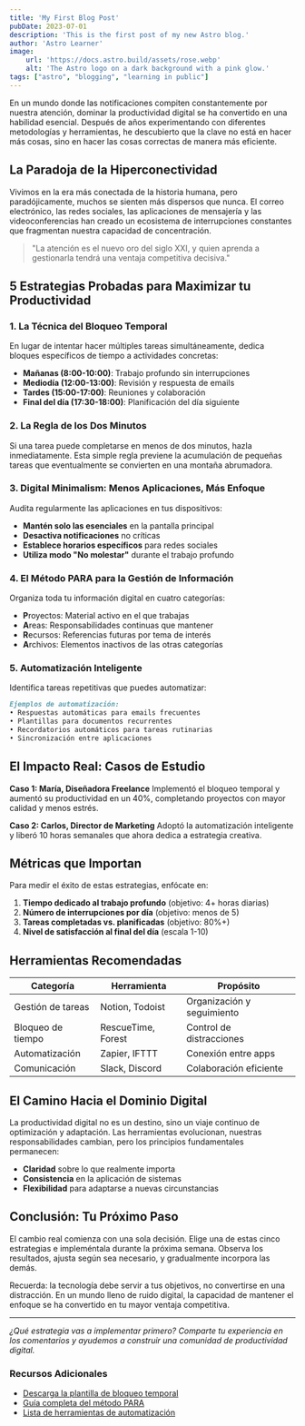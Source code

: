 ```yaml
---
title: 'My First Blog Post'
pubDate: 2023-07-01
description: 'This is the first post of my new Astro blog.'
author: 'Astro Learner'
image:
    url: 'https://docs.astro.build/assets/rose.webp'
    alt: 'The Astro logo on a dark background with a pink glow.'
tags: ["astro", "blogging", "learning in public"]
---
```


En un mundo donde las notificaciones compiten constantemente por nuestra atención, dominar la productividad digital se ha convertido en una habilidad esencial. Después de años experimentando con diferentes metodologías y herramientas, he descubierto que la clave no está en hacer más cosas, sino en hacer las cosas correctas de manera más eficiente.

## La Paradoja de la Hiperconectividad

Vivimos en la era más conectada de la historia humana, pero paradójicamente, muchos se sienten más dispersos que nunca. El correo electrónico, las redes sociales, las aplicaciones de mensajería y las videoconferencias han creado un ecosistema de interrupciones constantes que fragmentan nuestra capacidad de concentración.

> "La atención es el nuevo oro del siglo XXI, y quien aprenda a gestionarla tendrá una ventaja competitiva decisiva."

## 5 Estrategias Probadas para Maximizar tu Productividad

### 1. La Técnica del Bloqueo Temporal

En lugar de intentar hacer múltiples tareas simultáneamente, dedica bloques específicos de tiempo a actividades concretas:

- **Mañanas (8:00-10:00)**: Trabajo profundo sin interrupciones
- **Mediodía (12:00-13:00)**: Revisión y respuesta de emails
- **Tardes (15:00-17:00)**: Reuniones y colaboración
- **Final del día (17:30-18:00)**: Planificación del día siguiente

### 2. La Regla de los Dos Minutos

Si una tarea puede completarse en menos de dos minutos, hazla inmediatamente. Esta simple regla previene la acumulación de pequeñas tareas que eventualmente se convierten en una montaña abrumadora.

### 3. Digital Minimalism: Menos Aplicaciones, Más Enfoque

Audita regularmente las aplicaciones en tus dispositivos:

- **Mantén solo las esenciales** en la pantalla principal
- **Desactiva notificaciones** no críticas
- **Establece horarios específicos** para redes sociales
- **Utiliza modo "No molestar"** durante el trabajo profundo

### 4. El Método PARA para la Gestión de Información

Organiza toda tu información digital en cuatro categorías:

- **P**royectos: Material activo en el que trabajas
- **A**reas: Responsabilidades continuas que mantener
- **R**ecursos: Referencias futuras por tema de interés
- **A**rchivos: Elementos inactivos de las otras categorías

### 5. Automatización Inteligente

Identifica tareas repetitivas que puedes automatizar:

```markdown
Ejemplos de automatización:
• Respuestas automáticas para emails frecuentes
• Plantillas para documentos recurrentes
• Recordatorios automáticos para tareas rutinarias
• Sincronización entre aplicaciones
```

## El Impacto Real: Casos de Estudio

**Caso 1: María, Diseñadora Freelance**
Implementó el bloqueo temporal y aumentó su productividad en un 40%, completando proyectos con mayor calidad y menos estrés.

**Caso 2: Carlos, Director de Marketing**
Adoptó la automatización inteligente y liberó 10 horas semanales que ahora dedica a estrategia creativa.

## Métricas que Importan

Para medir el éxito de estas estrategias, enfócate en:

1. **Tiempo dedicado al trabajo profundo** (objetivo: 4+ horas diarias)
2. **Número de interrupciones por día** (objetivo: menos de 5)
3. **Tareas completadas vs. planificadas** (objetivo: 80%+)
4. **Nivel de satisfacción al final del día** (escala 1-10)

## Herramientas Recomendadas

| Categoría | Herramienta | Propósito |
|-----------|------------|-----------|
| Gestión de tareas | Notion, Todoist | Organización y seguimiento |
| Bloqueo de tiempo | RescueTime, Forest | Control de distracciones |
| Automatización | Zapier, IFTTT | Conexión entre apps |
| Comunicación | Slack, Discord | Colaboración eficiente |

## El Camino Hacia el Dominio Digital

La productividad digital no es un destino, sino un viaje continuo de optimización y adaptación. Las herramientas evolucionan, nuestras responsabilidades cambian, pero los principios fundamentales permanecen:

- **Claridad** sobre lo que realmente importa
- **Consistencia** en la aplicación de sistemas
- **Flexibilidad** para adaptarse a nuevas circunstancias

## Conclusión: Tu Próximo Paso

El cambio real comienza con una sola decisión. Elige una de estas cinco estrategias e impleméntala durante la próxima semana. Observa los resultados, ajusta según sea necesario, y gradualmente incorpora las demás.

Recuerda: la tecnología debe servir a tus objetivos, no convertirse en una distracción. En un mundo lleno de ruido digital, la capacidad de mantener el enfoque se ha convertido en tu mayor ventaja competitiva.

---

*¿Qué estrategia vas a implementar primero? Comparte tu experiencia en los comentarios y ayudemos a construir una comunidad de productividad digital.*

### Recursos Adicionales

- [Descarga la plantilla de bloqueo temporal](# "Enlace de prueba")
- [Guía completa del método PARA](# "Enlace de prueba")
- [Lista de herramientas de automatización](# "Enlace de prueba")
